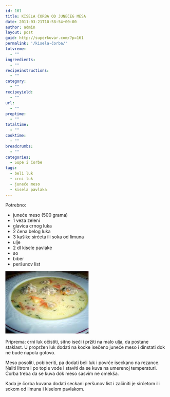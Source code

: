 ```yaml
---
id: 161
title: KISELA ČORBA OD JUNEĆEG MESA
date: 2011-03-21T10:58:54+00:00
author: admin
layout: post
guid: http://superkuvar.com/?p=161
permalink: '/kisela-čorba/'
totvreme:
  - ""
ingreedients:
  - ""
recipeinstructions:
  - ""
category:
  - ""
recipeyield:
  - ""
url:
  - ""
preptime:
  - ""
totaltime:
  - ""
cooktime:
  - ""
breadcrumbs:
  - ""
categories:
  - Supe i Čorbe
tags:
  - beli luk
  - crni luk
  - juneće meso
  - kisela pavlaka
---
```

Potrebno:

  * juneće meso (500 grama)
  * 1 veza zeleni
  * glavica crnog luka
  * 2 čena belog luka
  * 3 kašike sirćeta ili soka od limuna
  * ulje
  * 2 dl kisele pavlake
  * so
  * biber
  * peršunov list

<img class="alignnone size-full wp-image-818" title="kiselacorba" src="/wp-content/uploads/2011/03/kiselacorba.jpg" alt="" width="259" height="194" /> 

Priprema: crni luk očistiti, sitno iseći i pržiti na malo ulja, da postane staklast. U propržen luk dodati na kocke isečeno juneće meso i dinstati dok ne bude napola gotovo.

Meso posoliti, pobiberiti, pa dodati beli luk i povrće iseckano na rezance. Naliti litrom i po tople vode i staviti da se kuva na umerenoj temperaturi. Čorba treba da se kuva dok meso sasvim ne omekša.

Kada je čorba kuvana dodati seckani peršunov list i začiniti je sirćetom ili sokom od limuna i kiselom pavlakom.

&nbsp;